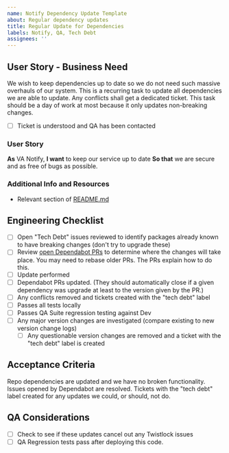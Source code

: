 ```yaml
---
name: Notify Dependency Update Template
about: Regular dependency updates
title: Regular Update for Dependencies
labels: Notify, QA, Tech Debt
assignees: ''
---
```


## User Story - Business Need

We wish to keep dependencies up to date so we do not need such massive overhauls of our system. This is a recurring task to update all dependencies we are able to update. Any conflicts shall get a dedicated ticket. This task should be a day of work at most because it only updates non-breaking changes.

- [ ] Ticket is understood and QA has been contacted

### User Story

**As** VA Notify,
**I want** to keep our service up to date
**So that** we are secure and as free of bugs as possible.

### Additional Info and Resources

- Relevant section of [README.md](https://github.com/department-of-veterans-affairs/notification-api#update-requirementstxt)

## Engineering Checklist

- [ ] Open "Tech Debt" issues reviewed to identify packages already known to have breaking changes (don't try to upgrade these)
- [ ] Review [open Dependabot PRs](https://github.com/department-of-veterans-affairs/notification-api/pulls/app%2Fdependabot) to determine where the changes will take place. You may need to rebase older PRs.  The PRs explain how to do this.
- [ ] Update performed
- [ ] Dependabot PRs updated.  (They should automatically close if a given dependency was upgrade at least to the version given by the PR.)
- [ ] Any conflicts removed and tickets created with the "tech debt" label
- [ ] Passes all tests locally
- [ ] Passes QA Suite regression testing against Dev
- [ ] Any major version changes are investigated (compare existing to new version change logs)
  - [ ] Any questionable version changes are removed and a ticket with the "tech debt" label is created

## Acceptance Criteria

Repo dependencies are updated and we have no broken functionality. Issues opened by Dependabot are resolved. Tickets with the "tech debt" label created for any updates we could, or should, not do.

## QA Considerations

- [ ] Check to see if these updates cancel out any Twistlock issues
- [ ] QA Regression tests pass after deploying this code.
